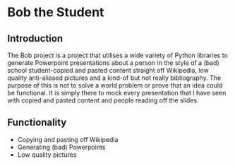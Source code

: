 # Bob the Student
## Introduction
The Bob project is a project that utilises a wide variety of Python libraries to generate Powerpoint presentations about a person in the style of a (bad) school student-copied and pasted content straight off Wikipedia, low quality anti-aliased pictures and a kind-of but not really bibliography. 
The purpose of this is not to solve a world problem or prove that an idea could be functional. It is simply there to mock every presentation that I have seen with copied and pasted content and people reading off the slides. 
## Functionality
* Copying and pasting off Wikipedia
* Generating (bad) Powerpoints
* Low quality pictures

